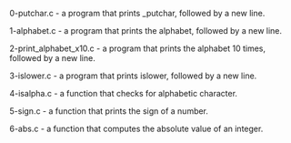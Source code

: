 0-putchar.c - a program that prints _putchar, followed by a new line.

1-alphabet.c - a program that prints the alphabet, followed by a new line.

2-print_alphabet_x10.c - a program that prints the alphabet 10 times, followed by a new line.

3-islower.c - a program that prints islower, followed by a new line.

4-isalpha.c -  a function that checks for alphabetic character.

5-sign.c -  a function that prints the sign of a number.

6-abs.c - a function that computes the absolute value of an integer.